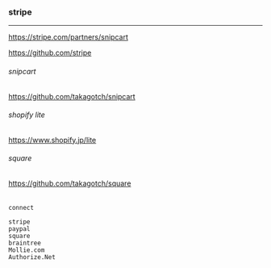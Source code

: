### stripe
---
https://stripe.com/partners/snipcart


https://github.com/stripe

###### snipcart
https://github.com/takagotch/snipcart

###### shopify lite
https://www.shopify.jp/lite

###### square
https://github.com/takagotch/square

######

```
connect

stripe
paypal
square
braintree
Mollie.com
Authorize.Net
```


```
```


```
```


```
```





